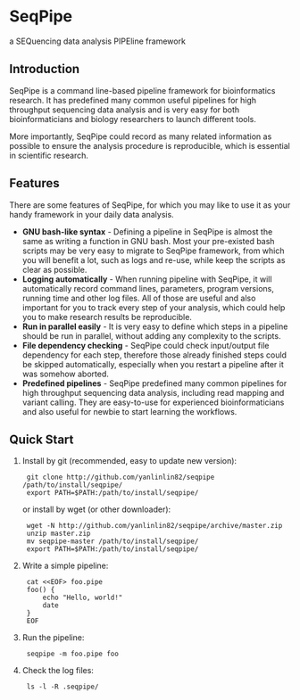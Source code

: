# SeqPipe

a SEQuencing data analysis PIPEline framework

## Introduction

SeqPipe is a command line-based pipeline framework for bioinformatics research. It has predefined many common useful pipelines for high throughput sequencing data analysis and is very easy for both bioinformaticians and biology researchers to launch different tools.

More importantly, SeqPipe could record as many related information as possible to ensure the analysis procedure is reproducible, which is essential in scientific research.

## Features

There are some features of SeqPipe, for which you may like to use it as your handy framework in your daily data analysis.

- **GNU bash-like syntax** - Defining a pipeline in SeqPipe is almost the same as writing a function in GNU bash. Most your pre-existed bash scripts may be very easy to migrate to SeqPipe framework, from which you will benefit a lot, such as logs and re-use, while keep the scripts as clear as possible.
- **Logging automatically** - When running pipeline with SeqPipe, it will automatically record command lines, parameters, program versions, running time and other log files. All of those are useful and also important for you to track every step of your analysis, which could help you to make research results be reproducible.
- **Run in parallel easily** - It is very easy to define which steps in a pipeline should be run in parallel, without adding any complexity to the scripts.
- **File dependency checking** - SeqPipe could check input/output file dependency for each step, therefore those already finished steps could be skipped automatically, especially when you restart a pipeline after it was somehow aborted.
- **Predefined pipelines** - SeqPipe predefined many common pipelines for high throughput sequencing data analysis, including read mapping and variant calling. They are easy-to-use for experienced bioinformaticians and also useful for newbie to start learning the workflows.

## Quick Start

1. Install by git (recommended, easy to update new version):

        git clone http://github.com/yanlinlin82/seqpipe /path/to/install/seqpipe/
        export PATH=$PATH:/path/to/install/seqpipe/
    
    or install by wget (or other downloader):
    
        wget -N http://github.com/yanlinlin82/seqpipe/archive/master.zip
        unzip master.zip
        mv seqpipe-master /path/to/install/seqpipe/
        export PATH=$PATH:/path/to/install/seqpipe/

2. Write a simple pipeline:

        cat <<EOF> foo.pipe
        foo() {
            echo "Hello, world!"
            date
        }
        EOF

3. Run the pipeline:

        seqpipe -m foo.pipe foo

4. Check the log files:

        ls -l -R .seqpipe/
    
